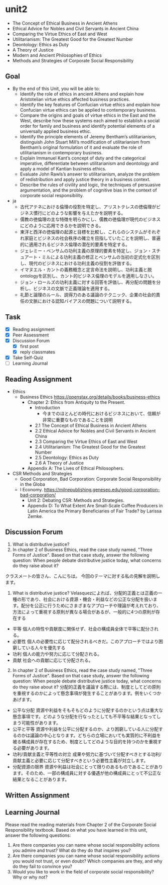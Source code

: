 # unit2

- The Concept of Ethical Business in Ancient Athens
- Ethical Advice for Nobles and Civil Servants in Ancient China
- Comparing the Virtue Ethics of East and West
- Utilitarianism: The Greatest Good for the Greatest Number
- Deontology: Ethics as Duty
- A Theory of Justice
- Modern and Ancient Philosophies of Ethics
- Methods and Strategies of Corporate Social Responsibility

## Goal

- By the end of this Unit, you will be able to:
  - Identify the role of ethics in ancient Athens and explain how Aristotelian virtue ethics affected business practices.
  - Identify the key features of Confucian virtue ethics and explain how Confucian virtue ethics can be applied to contemporary business.
  - Compare the origins and goals of virtue ethics in the East and the West, describe how these systems each aimed to establish a social order for family and business and identify potential elements of a universally applied business ethic.
  - Identify the principle elements of Jeremy Bentham’s utilitarianism, distinguish John Stuart Mill’s modification of utilitarianism from Bentham’s original formulation of it and evaluate the role of utilitarianism in contemporary business.
  - Explain Immanuel Kant’s concept of duty and the categorical imperative, differentiate between utilitarianism and deontology and apply a model of Kantian business ethics.
  - Evaluate John Rawls’s answer to utilitarianism, analyze the problem of redistribution and apply justice theory in a business context.
  - Describe the rules of civility and logic, the techniques of persuasive argumentation, and the problem of cognitive bias in the context of corporate social responsibility.
- ja
  - 古代アテネにおける倫理の役割を特定し、アリストテレスの徳倫理がビジネス慣行にどのような影響を与えたかを説明する。
  - 儒教の徳倫理の主な特徴を明らかにし、儒教の徳倫理が現代のビジネスにどのように応用できるかを説明できる。
  - 東洋と西洋の徳倫理の起源と目標を比較し、これらのシステムがそれぞれ家庭とビジネスの社会秩序の確立を目指していたことを説明し、普遍的に適用されるビジネス倫理の潜在的要素を特定する。
  - ジェレミー・ベンサムの功利主義の原理的要素を特定し、ジョン・スチュアート・ミルによる功利主義の修正とベンサムの当初の定式化を区別し、現代のビジネスにおける功利主義の役割を評価する。
  - イマヌエル・カントの義務概念と定言命法を説明し、功利主義と脱ontologyを区別し、カント的ビジネス倫理のモデルを適用しなさい。
  - ジョン・ロールズの功利主義に対する回答を評価し、再分配の問題を分析し、ビジネスの文脈で正義理論を適用する。
  - 礼節と論理のルール、説得力のある議論のテクニック、企業の社会的責任の文脈における認知バイアスの問題について説明する。

## Task

- [x] Reading assignment
- [x] Peer Assessment
- [x] Discussion Forum
  - [x] first post
  - [x] reply classmates
- [x] Take Self-Quiz
- [ ] Learning Journal

## Reading Assignment

- Ethics
  - Business Ethics <https://openstax.org/details/books/business-ethics>
    - Chapter 2: Ethics from Antiquity to the Present.
      - Introduction
        - 今までのほとんどの時代におけるビジネスにおいて、信頼が非常に重要なものであることを説明
      - 2.1 The Concept of Ethical Business in Ancient Athens
      - 2.2 Ethical Advice for Nobles and Civil Servants in Ancient China
      - 2.3 Comparing the Virtue Ethics of East and West
      - 2.4 Utilitarianism: The Greatest Good for the Greatest Number
      - 2.5 Deontology: Ethics as Duty
      - 2.6 A Theory of Justice
    - Appendix A: The Lives of Ethical Philosophers.
- CSR Methods and Strategies
  - Good Corporation, Bad Corporation: Corporate Social Responsibility in the Globa
  - l Economy. <https://milnepublishing.geneseo.edu/good-corporation-bad-corporation/>
    - Unit 2: Debating CSR: Methods and Strategies.
    - Appendix D: To What Extent Are Small-Scale Coffee Producers in Latin America the Primary Beneficiaries of Fair Trade? by Larissa Zemke.

## Discussion Forum

1. What is distributive justice?
2. In chapter 2 of Business Ethics, read the case study named, "Three Forms of Justice". Based on that case study, answer the following question: When people debate distributive justice today, what concerns do they raise about it?

クラスメートの皆さん、こんにちは。
今回のテーマに対する私の見解を説明します。

1. What is distributive justice?
Velasquezによれば、分配的正義とは正義の一種の形であり、社会における資源・機会・利益などの公正な分配を扱います。配分を公正に行うためにさまざまなアプローチや理論が考えれており、方法によって重視する原則が異なる場合があるが、一般的に4つの原則が存在する

- 平等
個人の特性や貢献度に関係せず、社会の構成員全体で平等に配分される。
- 必要性
個人の必要性に応じて配分されるべきだ。このアプローチではより困窮している人々を優先する
- 功利
個人の能力や努力に応じて分配される。
- 貢献
社会への貢献に応じて分配される。

2. In chapter 2 of Business Ethics, read the case study named, "Three Forms of Justice". Based on that case study, answer the following question: When people debate distributive justice today, what concerns do they raise about it?
分配的正義を議論する際には、制度としてどの原則を重視するのかによって懸念事項が発生することがあります。例をいくつかあげます。

- 公平な分配
資源や利益をそもそもどのように分配するのかという点は重大な懸念事項です。どのような分配を行なったとしても不平等な結果となってしまう可能性があります。
- 公平と平等
資源や利益を公平に分配するのか、より困窮している人に分配するのかは議論の中心となります。どちらの立場においても実質的に不利益を被る構成員が存在するため、制度としてどのような目的を持つのかを重視する必要があります。
- 功利/貢献主義と平等性の対立
成果や努力に基づいて分配すべきとする功利/貢献主義と必要に応じて分配すべきという必要性主義が対立します。
- 分配資源の限界
資源や利益は社会にとって限りのあるものであることがあります。そのため、一部の構成員に対する優遇が他の構成員にとって不公正な結果となることがあります。

## Written Assignment

## Learning Journal

Please read the reading materials from Chapter 2 of the Corporate Social Responsibility textbook. Based on what you have learned in this unit, answer the following questions:

1. Are there companies you can name whose social responsibility actions you admire and trust? What do they do that inspires you?
2. Are there companies you can name whose social responsibility actions you would not trust, or even doubt? Which companies are they, and why do they fail to convince you?
3. Would you like to work in the field of corporate social responsibility? Why or why not?
